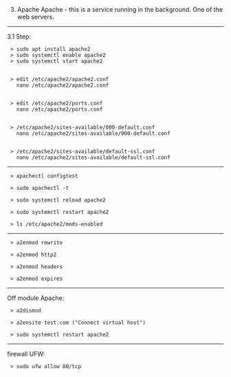 
## ################################################################
3. Apache
Apache - this is a service running in the background. One of the web servers. 

---------------------------------------------------------------------------------
   3.1 Step:

	 > sudo apt install apache2
	 > sudo systemctl enable apache2
	 > sudo systemctl start apache2
  
	 
	 > edit /etc/apache2/apache2.conf
	   nano /etc/apache2/apache2.conf
    	
	   
	 > edit /etc/apache2/ports.conf
	   nano /etc/apache2/ports.conf
    	
	   	 
	 > /etc/apache2/sites-available/000-default.conf
	   nano /etc/apache2/sites-available/000-default.conf
    	
	   
	 > /etc/apache2/sites-available/default-ssl.conf
	   nano /etc/apache2/sites-available/default-ssl.conf   

---------------------------------------------------------------------------------
	 > apachectl configtest
  
	 > sudo apachectl -t
  
	 > sudo systemctl reload apache2
  
	 > sudo systemctl restart apache2
  
	 > ls /etc/apache2/mods-enabled
  
---------------------------------------------------------------------------------

   	 > a2enmod rewrite
   
	 > a2enmod http2
   
	 > a2enmod headers
   
	 > a2enmod expires
  

---------------------------------------------------------------------------------
   Off module Apache:

	 > a2dismod 
	 
	 > a2ensite test.com ("Connect virtual host")
  
	 > sudo systemctl restart apache2
  

---------------------------------------------------------------------------------
   firewall UFW:
   
     > sudo ufw allow 80/tcp
